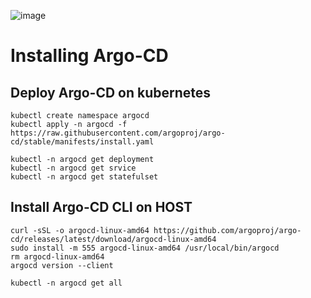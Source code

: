 ![image](https://github.com/falahatme/argocd/assets/7458874/6266063b-d083-481c-bf24-0c196833b09e)

# Installing Argo-CD

## Deploy Argo-CD on kubernetes

```
kubectl create namespace argocd
kubectl apply -n argocd -f https://raw.githubusercontent.com/argoproj/argo-cd/stable/manifests/install.yaml
```

```
kubectl -n argocd get deployment
kubectl -n argocd get srvice
kubectl -n argocd get statefulset
```

## Install Argo-CD CLI on HOST

```
curl -sSL -o argocd-linux-amd64 https://github.com/argoproj/argo-cd/releases/latest/download/argocd-linux-amd64
sudo install -m 555 argocd-linux-amd64 /usr/local/bin/argocd
rm argocd-linux-amd64
argocd version --client
```

```
kubectl -n argocd get all
```

